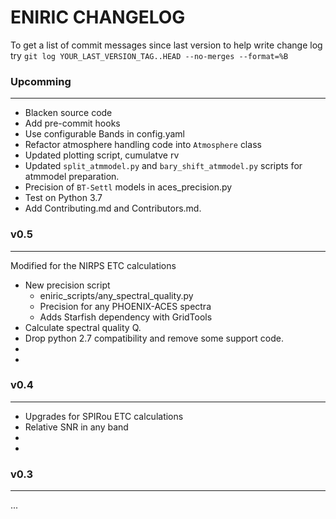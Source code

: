 # ENIRIC CHANGELOG

To get a list of commit messages since last version to help write change log try
    `git log YOUR_LAST_VERSION_TAG..HEAD --no-merges --format=%B`

### Upcomming
-------
- Blacken source code
- Add pre-commit hooks
- Use configurable Bands in config.yaml
- Refactor atmosphere handling code into `Atmosphere` class
- Updated plotting script, cumulatve rv
- Updated `split_atmmodel.py` and `bary_shift_atmmodel.py` scripts for atmmodel preparation.
- Precision of `BT-Settl` models in aces_precision.py
- Test on Python 3.7
- Add Contributing.md and Contributors.md.

### v0.5
--------
Modified for the NIRPS ETC calculations
- New precision script
    - eniric_scripts/any_spectral_quality.py
    - Precision for any PHOENIX-ACES spectra
    - Adds Starfish dependency with GridTools
- Calculate spectral quality Q.
- Drop python 2.7 compatibility and remove some support code.
-
-

### v0.4
----
- Upgrades for SPIRou ETC calculations
- Relative SNR in any band
-
-

### v0.3
----
...
